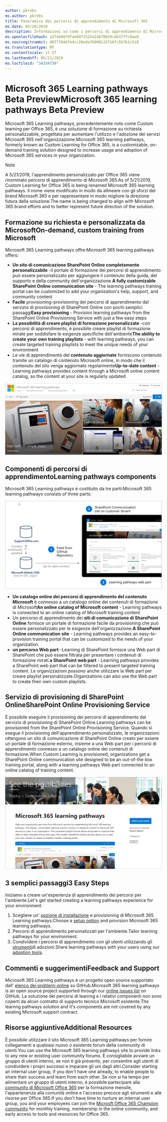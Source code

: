 ```yaml
---
author: pkrebs
ms.author: pkrebs
title: Panoramica dei percorsi di apprendimento di Microsoft 365
ms.date: 05/20/2019
description: Informazioni su come i percorsi di apprendimento di Microsoft 365 possono accelerare l'utilizzo e l'adozione dei servizi di Microsoft 365 nell'organizzazione. I percorsi di apprendimento includono una Web part di SharePoint Online personalizzata e un sito di formazione per la comunicazione di SharePoint Online moderno che può essere facilmente eseguito per il provisioning del tenant Microsoft 365.
ms.openlocfilehash: a3744807dfae6971525a14678b59cdb37ffc8ae8
ms.sourcegitcommit: 0077704d7edcc26eda76900115716fc5b7b1c518
ms.translationtype: MT
ms.contentlocale: it-IT
ms.lasthandoff: 05/21/2019
ms.locfileid: "34334730"
---
```

# <a name="microsoft-365-learning-pathways-beta-preview"></a><span data-ttu-id="727c8-104">Microsoft 365 Learning pathways Beta Preview</span><span class="sxs-lookup"><span data-stu-id="727c8-104">Microsoft 365 learning pathways Beta Preview</span></span>
<span data-ttu-id="727c8-105">Microsoft 365 Learning pathways, precedentemente noto come Custom learning per Office 365, è una soluzione di formazione su richiesta personalizzabile, progettata per aumentare l'utilizzo e l'adozione dei servizi Microsoft 365 nell'organizzazione.</span><span class="sxs-lookup"><span data-stu-id="727c8-105">Microsoft 365 learning pathways, formerly known as Custom Learning for Office 365, is a customizable, on-demand training solution designed to increase usage and adoption of Microsoft 365 services in your organization.</span></span>  

> [!NOTE]
> <span data-ttu-id="727c8-106">A 5/21/2019, l'apprendimento personalizzato per Office 365 viene rinominato percorsi di apprendimento di Microsoft 365.</span><span class="sxs-lookup"><span data-stu-id="727c8-106">As of 5/21/2019, Custom Learning for Office 365 is being renamed Microsoft 365 learning pathways.</span></span> <span data-ttu-id="727c8-107">Il nome viene modificato in modo da allineare con gli sforzi del brand Microsoft 365 e per rappresentare in modo migliore la direzione futura della soluzione.</span><span class="sxs-lookup"><span data-stu-id="727c8-107">The name is being changed to align with Microsoft 365 brand efforts and to better represent future direction of the solution.</span></span>   

## <a name="on-demand-custom-training-from-microsoft"></a><span data-ttu-id="727c8-108">Formazione su richiesta e personalizzata da Microsoft</span><span class="sxs-lookup"><span data-stu-id="727c8-108">On-demand, custom training from Microsoft</span></span>

<span data-ttu-id="727c8-109">Microsoft 365 Learning pathways offre:</span><span class="sxs-lookup"><span data-stu-id="727c8-109">Microsoft 365 learning pathways offers:</span></span>

- <span data-ttu-id="727c8-110">**Un sito di comunicazione SharePoint Online completamente personalizzabile** -il portale di formazione dei percorsi di apprendimento può essere personalizzato per aggiungere il contenuto della guida, del supporto e della community dell'organizzazione.</span><span class="sxs-lookup"><span data-stu-id="727c8-110">**A fully customizable SharePoint Online communication site** - The learning pathways training portal can be customized to add your organization's help, support, and community content</span></span>
- <span data-ttu-id="727c8-111">**Facile** provisioning-provisioning dei percorsi di apprendimento dal servizio di provisioning di SharePoint Online con pochi semplici passaggi</span><span class="sxs-lookup"><span data-stu-id="727c8-111">**Easy provisioning** - Provision learning pathways from the SharePoint Online Provisioning Service with just a few easy steps</span></span>
- <span data-ttu-id="727c8-112">**La possibilità di creare playlist di formazione personalizzate** -con percorsi di apprendimento, è possibile creare playlist di formazione mirate per soddisfare le esigenze specifiche dell'ambiente</span><span class="sxs-lookup"><span data-stu-id="727c8-112">**The ability to create your own training playlists** - with learning pathways, you can create targeted training playlists to meet the unique needs of your environment</span></span>
- <span data-ttu-id="727c8-113">Le vie di apprendimento del **contenuto aggiornate** forniscono contenuto tramite un catalogo di contenuto Microsoft online, in modo che il contenuto del sito venga aggiornato regolarmente</span><span class="sxs-lookup"><span data-stu-id="727c8-113">**Up-to-date content** - Learning pathways provides content through a Microsoft online content catalog, so the content at your site is regularly updated</span></span>

![CG-Introducing. png](media/cg-introducing.png)

## <a name="learning-pathways-components"></a><span data-ttu-id="727c8-115">Componenti di percorsi di apprendimento</span><span class="sxs-lookup"><span data-stu-id="727c8-115">Learning pathways components</span></span>
<span data-ttu-id="727c8-116">Microsoft 365 Learning pathways è costituito da tre parti:</span><span class="sxs-lookup"><span data-stu-id="727c8-116">Microsoft 365 learning pathways consists of three parts:</span></span> 

![CG-howitworks. png](media/cg-howitworks.png)

- <span data-ttu-id="727c8-118">**Un catalogo online dei percorsi di apprendimento del contenuto Microsoft** è connesso a un catalogo online dei contenuti di formazione di Microsoft</span><span class="sxs-lookup"><span data-stu-id="727c8-118">**An online catalog of Microsoft content** - Learning pathways is connected to an online catalog of Microsoft training content</span></span>
- <span data-ttu-id="727c8-119">Un percorso di apprendimento dei **siti di comunicazione di SharePoint Online** fornisce un portale di formazione facile da provisioning che può essere personalizzato per le esigenze dell'organizzazione.</span><span class="sxs-lookup"><span data-stu-id="727c8-119">**A SharePoint Online communication site** - Learning pathways provides an easy-to-provision training portal that can be customized to the needs of your organization.</span></span>
- <span data-ttu-id="727c8-120">**un percorso Web part** -Learning di SharePoint fornisce una Web part di SharePoint che può essere filtrata per presentare i contenuti di formazione mirati.</span><span class="sxs-lookup"><span data-stu-id="727c8-120">**a SharePoint web part** - Learning pathways provides a SharePoint web part that can be filtered to present targeted training content.</span></span> <span data-ttu-id="727c8-121">Le organizzazioni possono anche utilizzare la Web part per creare playlist personalizzate.</span><span class="sxs-lookup"><span data-stu-id="727c8-121">Organizations can also use the Web part to create their own custom playlists.</span></span>

## <a name="sharepoint-online-provisioning-service"></a><span data-ttu-id="727c8-122">Servizio di provisioning di SharePoint Online</span><span class="sxs-lookup"><span data-stu-id="727c8-122">SharePoint Online Provisioning Service</span></span> 
<span data-ttu-id="727c8-123">È possibile eseguire il provisioning dei percorsi di apprendimento dal servizio di provisioning di SharePoint Online.</span><span class="sxs-lookup"><span data-stu-id="727c8-123">Learning pathways can be provisioned from the SharePoint Online Provisioning Service.</span></span> <span data-ttu-id="727c8-124">Quando si esegue il provisioning dell'apprendimento personalizzato, le organizzazioni ottengono un sito di comunicazione di SharePoint Online creato per essere un portale di formazione esterno, insieme a una Web part per i percorsi di apprendimento connesso a un catalogo online dei contenuti di formazione.</span><span class="sxs-lookup"><span data-stu-id="727c8-124">When Custom Learning is provisioned, organizations get a SharePoint Online communication site designed to be an out-of-the box training portal, along with a learning pathways Web part connected to an online catalog of training content.</span></span> 

![CG-provision. png](media/cg-provision.png)

## <a name="3-easy-steps"></a><span data-ttu-id="727c8-126">3 semplici passaggi</span><span class="sxs-lookup"><span data-stu-id="727c8-126">3 Easy Steps</span></span>
<span data-ttu-id="727c8-127">Iniziamo a creare un'esperienza di apprendimento dei percorsi per l'ambiente.</span><span class="sxs-lookup"><span data-stu-id="727c8-127">Let's get started creating a learning pathways experience for your environment.</span></span>
1. <span data-ttu-id="727c8-128">Scegliere un' [opzione di installazione](custom_setupoptions.md) e provisioning di Microsoft 365 Learning pathways.</span><span class="sxs-lookup"><span data-stu-id="727c8-128">Choose a [setup option](custom_setupoptions.md) and provision Microsoft 365 learning pathways.</span></span>  
2. <span data-ttu-id="727c8-129">Percorsi di apprendimento personalizzati per l'ambiente.</span><span class="sxs-lookup"><span data-stu-id="727c8-129">Tailor learning pathways for your environment.</span></span>
3. <span data-ttu-id="727c8-130">Condividere i percorsi di apprendimento con gli utenti utilizzando gli [strumenti](driveadoption.md)di adozioni.</span><span class="sxs-lookup"><span data-stu-id="727c8-130">Share learning pathways with your users using our [adoption tools](driveadoption.md).</span></span>

## <a name="feedback-and-support"></a><span data-ttu-id="727c8-131">Commenti e suggerimenti</span><span class="sxs-lookup"><span data-stu-id="727c8-131">Feedback and Support</span></span>

<span data-ttu-id="727c8-132">Microsoft 365 Learning pathways è un progetto open source supportato dall' [elenco dei problemi online](https://aka.ms/CustomLearningHelp) su GitHub.</span><span class="sxs-lookup"><span data-stu-id="727c8-132">Microsoft 365 learning pathways is an open source project supported through our [online issues list](https://aka.ms/CustomLearningHelp) on GitHub.</span></span> <span data-ttu-id="727c8-133">La soluzione dei percorsi di learnng e i relativi componenti non sono coperti da alcun contratto di supporto tecnico Microsoft esistente.</span><span class="sxs-lookup"><span data-stu-id="727c8-133">The learnng pathways solution and it's components are not covered by any existing Microsoft support contract.</span></span>  

## <a name="additional-resources"></a><span data-ttu-id="727c8-134">Risorse aggiuntive</span><span class="sxs-lookup"><span data-stu-id="727c8-134">Additional Resources</span></span>
<span data-ttu-id="727c8-135">È possibile utilizzare il sito Microsoft 365 Learning pathways per fornire collegamenti a qualsiasi nuovo o esistente forum della community di utenti.</span><span class="sxs-lookup"><span data-stu-id="727c8-135">You can use the Microsoft 365 learning pathways site to provide links to any new or existing user community forums.</span></span> <span data-ttu-id="727c8-136">È consigliabile avviare un gruppo di utenti interno, se non è già presente, per consentire agli utenti di condividere i propri successi e imparare gli uni dagli altri.</span><span class="sxs-lookup"><span data-stu-id="727c8-136">Consider starting an internal user group, if you don't have one already, to enable people to share their success and learn from each other.</span></span>  <span data-ttu-id="727c8-137">Se non si ha tempo per alimentare un gruppo di utenti interno, è possibile partecipare alla [community di Microsoft Office 365](https://aka.ms/O365Champions) per la formazione mensile, l'appartenenza alla comunità online e l'accesso precoce agli strumenti e alle risorse per Office 365.</span><span class="sxs-lookup"><span data-stu-id="727c8-137">If you don't have time to nurture an internal user group, you and your employees can join the [Microsft Office 365 Champion community](https://aka.ms/O365Champions) for monthly training, membership in the online community, and early access to tools and resources for Office 365.</span></span>